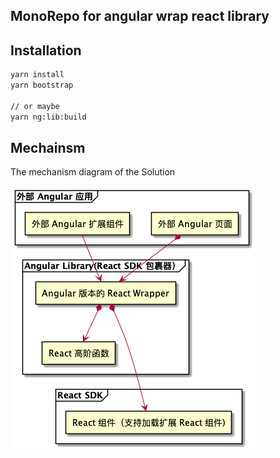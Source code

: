 ## MonoRepo for angular wrap react library

## Installation

```sh
yarn install
yarn bootstrap

// or maybe
yarn ng:lib:build
```

## Mechainsm

The mechanism diagram of the Solution

![Diagram](./diagram/mechanism.png)
